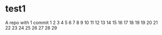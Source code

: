 # test1
A repo with 1 commit
1
2
3
4
5
6
7
8
9
10
11
12
13
14
15
16
17
18
19
19
20
21
22
23
24
25
26
27
28
29
